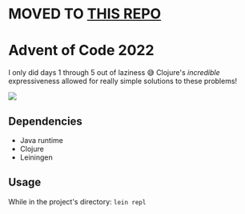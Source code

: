 # MOVED TO [THIS REPO](https://github.com/sansarip/advent-of-code)

# Advent of Code 2022
I only did days 1 through 5 out of laziness 😅 Clojure's _incredible_ expressiveness allowed for really simple solutions to these problems!

<a href="https://gitpod.io/#https://github.com/sansarip/advent-of-code-2022"><img src="https://camo.githubusercontent.com/76e60919474807718793857d8eb615e7a50b18b04050577e5a35c19421f260a3/68747470733a2f2f676974706f642e696f2f627574746f6e2f6f70656e2d696e2d676974706f642e737667"/></a>

## Dependencies
* Java runtime
* Clojure
* Leiningen

## Usage
While in the project's directory: `lein repl`
